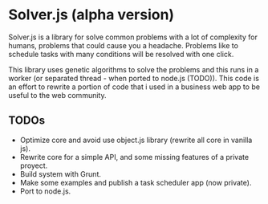 # Solver.js (alpha version)

Solver.js is a library for solve common problems with a lot of complexity for humans, problems that could cause you a headache. Problems like to schedule tasks with many conditions will be resolved with one click.

This library uses genetic algorithms to solve the problems and this runs in a worker (or separated thread - when ported to node.js (TODO)). This code is an effort to rewrite a portion of code that i used in a business web app to be useful to the web community.

## TODOs

- Optimize core and avoid use object.js library (rewrite all core in vanilla js).
- Rewrite core for a simple API, and some missing features of a private proyect.
- Build system with Grunt.
- Make some examples and publish a task scheduler app (now private).
- Port to node.js.